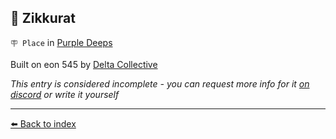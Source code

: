 ## 🗼 Zikkurat

`🪧 Place` in [Purple Deeps](../refs/purple_deeps.md)

Built on eon 545 by [Delta Collective](../refs/delta_collective.md)

_This entry is considered incomplete - you can request more info for it [on discord](<https://discord.com/channels/562910943848169472/1173922660489633802>) or write it yourself_


----------
[⬅️ Back to index](../refs/index.md)